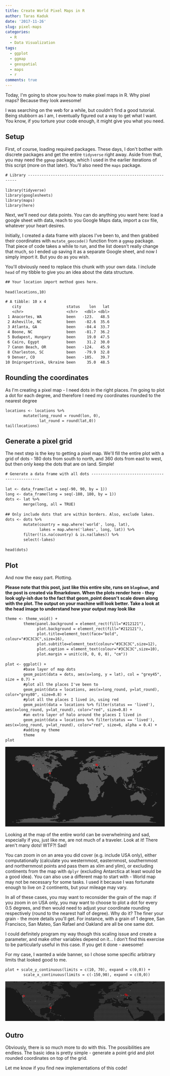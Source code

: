 ```yaml
---
title: Create World Pixel Maps in R
author: Taras Kaduk
date: '2017-11-26'
slug: pixel-maps
categories:
  - R
  - Data Visualization
tags:
  - ggplot
  - ggmap
  - geospatial
  - maps
  - r
comments: true
---
```


Today, I'm going to show you how to make pixel maps in R. Why pixel maps? Because they look awesome!

I was searching on the web for a while, but couldn't find a good tutorial. Being stubborn as I am, I eventually figured out a way to get what I want. You know, if you torture your code enough, it might give you what you need.

## Setup
First, of course, loading required packages. These days, I don't bother with discrete packages and get the entire `tidyverse` right away. Aside from that, you may need the `ggmap` package, which I used in the earlier iterations of this script (more on that later). You'll also need the `maps` package.

```{r}
# Library -----------------------------------------------------------------

library(tidyverse)
library(googlesheets)
library(maps)
library(here)
```


Next, we'll need our data points. You can do anything you want here: load a google sheet with data, reach to you Google Maps data, import a csv file, whatever your heart desires.

Initially, I created a data frame with places I've been to, and then grabbed their coordinates with `mutate_geocode()` function from a `ggmap` package. That piece of code takes a while to run, and the list doesn't really change that much, so I ended up saving it as a separate Google sheet, and now I simply import it. But you do as you wish.

You'll obviously need to replace this chunk with your own data. I include `head` of my tibble to give you an idea about the data structure.

```{r}
## Your location import method goes here.

head(locations,10)
```

```
# A tibble: 10 x 4
   city                    status    lon   lat
   <chr>                   <chr>   <dbl> <dbl>
 1 Anacortes, WA           been   -123.   48.5
 2 Asheville, NC           been    -82.6  35.6
 3 Atlanta, GA             been    -84.4  33.7
 4 Boone, NC               been    -81.7  36.2
 5 Budapest, Hungary       been     19.0  47.5
 6 Cairo, Egypt            been     31.2  30.0
 7 Canon Beach, OR         been   -124.   45.9
 8 Charleston, SC          been    -79.9  32.8
 9 Denver, CO              been   -105.   39.7
10 Dnipropetrivsk, Ukraine been     35.0  48.5
```

## Rounding the coordinates
As I'm creating a pixel map - I need dots in the right places. I'm going to plot a dot for each degree, and therefore I need my coordinates rounded to the nearest degree

```{r warning=FALSE}
locations <- locations %>% 
        mutate(long_round = round(lon, 0),
               lat_round = round(lat,0))
tail(locations)
```

## Generate a pixel grid

The next step is the key to getting a pixel map. We'll fill the entire plot with a grid of dots - 180 dots from south to north, and 360 dots from east to west, but then only keep the dots that are on land. Simple!

```{r}
# Generate a data frame with all dots -----------------------------------------------

lat <- data_frame(lat = seq(-90, 90, by = 1))
long <- data_frame(long = seq(-180, 180, by = 1))
dots <- lat %>% 
        merge(long, all = TRUE)

## Only include dots that are within borders. Also, exclude lakes.
dots <- dots %>% 
        mutate(country = map.where('world', long, lat),
               lakes = map.where('lakes', long, lat)) %>% 
        filter(!is.na(country) & is.na(lakes)) %>% 
        select(-lakes)

head(dots)
```


## Plot
And now the easy part. Plotting.

**Please note that this post, just like this entire site, runs on `blogdown`, and the post is created via Rmarkdown. When the plots render here - they look ugly-ish due to the fact that geom_point doesn't scale down along with the plot. The output on your machine will look better. Take a look at the head image to understand how your output may look like**

```{r results='hide', fig.height=7, fig.width=14}
theme <- theme_void() +
        theme(panel.background = element_rect(fill="#212121"),
              plot.background = element_rect(fill="#212121"),
              plot.title=element_text(face="bold", colour="#3C3C3C",size=16),
              plot.subtitle=element_text(colour="#3C3C3C",size=12),
              plot.caption = element_text(colour="#3C3C3C",size=10),  
              plot.margin = unit(c(0, 0, 0, 0), "cm"))

plot <- ggplot() +   
        #base layer of map dots
        geom_point(data = dots, aes(x=long, y = lat), col = "grey45", size = 0.7) + 
        #plot all the places I've been to
        geom_point(data = locations, aes(x=long_round, y=lat_round), color="grey80", size=0.8) + 
        #plot all the places I lived in, using red
        geom_point(data = locations %>% filter(status == 'lived'), aes(x=long_round, y=lat_round), color="red", size=0.8) +
        #an extra layer of halo around the places I lived in
        geom_point(data = locations %>% filter(status == 'lived'), aes(x=long_round, y=lat_round), color="red", size=6, alpha = 0.4) +
        #adding my theme
        theme
plot
```
![](cover.jpg)


Looking at the map of the entire world can be overwhelming and sad, especially if you, just like me, are not much of a traveler. Look at it! There aren't many dots! WTF?! Sad!

You can zoom in on an area you did cover (e.g. include USA only), either computationally (calculate you westernmost, easternmost, southernmost and northernmost points and pass them as xlim and ylim), or excluding continents from the map with `dplyr` (excluding Antarctica at least would be a good idea). You can also use a different map to start with - World map may not be necessary for some tasks. I used it because I was fortunate enough to live on 2 continents, but your mileage may vary. 

In all of these cases, you may want to reconsider the grain of the map: if you zoom in on USA only, you may want to choose to plot a dot for every 0.5 degrees, and then would need to adjust your coordinate rounding respectively (round to the nearest half of degree). Why do it? The finer your grain - the more details you'll get. For instance, with a grain of 1 degree, San Francisco, San Mateo, San Rafael and Oakland are all be one same dot.

I could definitely program my way though this scaling issue and create a parameter, and make other variables depend on it... I don't find this exercise to be particularly useful in this case. If you get it done - awesome!

For my case, I wanted a wide banner, so I chose some specific arbitrary limits that looked good to me.
```{r header, results='hide', fig.height=5, fig.width=20}
plot + scale_y_continuous(limits = c(10, 70), expand = c(0,0)) +
        scale_x_continuous(limits = c(-150,90), expand = c(0,0))
```
![](header.png)


## Outro
Obviously, there is so much more to do with this. The possibilities are endless. The basic idea is pretty simple - generate a point grid and plot rounded coordinates on top of the grid.

Let me know if you find new implementations of this code!